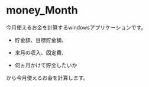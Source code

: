 # money_Month
今月使えるお金を計算するwindowsアプリケーションです。

- 貯金額、目標貯金額、

- 来月の収入、固定費、

- 何ヵ月かけて貯金したいか

から今月使えるお金を計算します。
